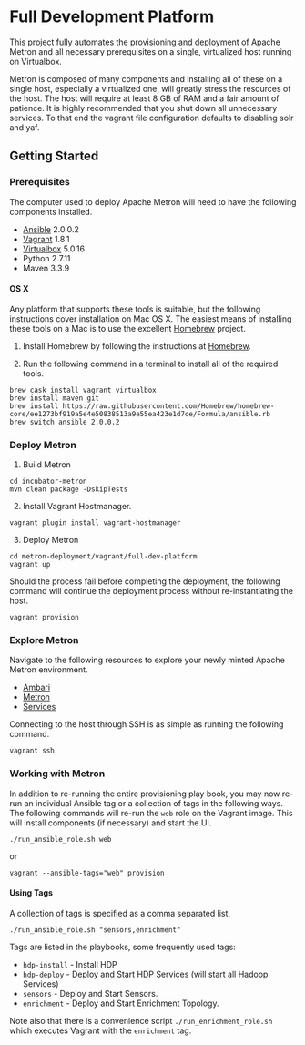 Full Development Platform
=========================

This project fully automates the provisioning and deployment of Apache Metron and all necessary prerequisites on a single, virtualized host running on Virtualbox.  

Metron is composed of many components and installing all of these on a single host, especially a virtualized one, will greatly stress the resources of the host.   The host will require at least 8 GB of RAM and a fair amount of patience.  It is highly recommended that you shut down all unnecessary services.  To that end the vagrant file configuration defaults to disabling solr and yaf.

Getting Started
---------------

### Prerequisites

The computer used to deploy Apache Metron will need to have the following components installed.

 - [Ansible](https://github.com/ansible/ansible) 2.0.0.2
 - [Vagrant](https://www.vagrantup.com) 1.8.1
 - [Virtualbox](virtualbox.org) 5.0.16
 - Python 2.7.11
 - Maven 3.3.9

#### OS X

Any platform that supports these tools is suitable, but the following instructions cover installation on Mac OS X.  The easiest means of installing these tools on a Mac is to use the excellent [Homebrew](http://brew.sh/) project.

1. Install Homebrew by following the instructions at [Homebrew](http://brew.sh/).

2. Run the following command in a terminal to install all of the required tools.

  ```  
  brew cask install vagrant virtualbox
  brew install maven git
  brew install https://raw.githubusercontent.com/Homebrew/homebrew-core/ee1273bf919a5e4e50838513a9e55ea423e1d7ce/Formula/ansible.rb
  brew switch ansible 2.0.0.2
  ```

### Deploy Metron

1. Build Metron

  ```
  cd incubator-metron
  mvn clean package -DskipTests
  ```

2. Install Vagrant Hostmanager.

  ```
  vagrant plugin install vagrant-hostmanager
  ```

3. Deploy Metron

  ```
  cd metron-deployment/vagrant/full-dev-platform
  vagrant up
  ```

  Should the process fail before completing the deployment, the following command will continue the deployment process without re-instantiating the host.

  ```
  vagrant provision
  ```

### Explore Metron

Navigate to the following resources to explore your newly minted Apache Metron environment.

 - [Ambari](http://node1:8080)
 - [Metron](http://node1:5000)
 - [Services](http://node1:2812)

Connecting to the host through SSH is as simple as running the following command.

```
vagrant ssh
```

### Working with Metron

In addition to re-running the entire provisioning play book, you may now re-run an individual Ansible tag or a collection of tags in the following ways.  The following commands will re-run the `web` role on the Vagrant image. This will install components (if necessary) and start the UI.

```
./run_ansible_role.sh web
```
or

```
vagrant --ansible-tags="web" provision
```

#### Using Tags

A collection of tags is specified as a comma separated list.

```
./run_ansible_role.sh "sensors,enrichment"

```

Tags are listed in the playbooks, some frequently used tags:
+ `hdp-install` - Install HDP
+ `hdp-deploy` - Deploy and Start HDP Services (will start all Hadoop Services)
+ `sensors` - Deploy and Start Sensors.
+ `enrichment` - Deploy and Start Enrichment Topology.

Note also that there is a convenience script `./run_enrichment_role.sh`  which executes Vagrant with the `enrichment` tag.
